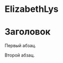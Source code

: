 # ElizabethLys
<html> 
<head> 
<title>Пример веб-страницы</title> 
</head> 
<body> 
<h1>Заголовок</h1> 
<!— Комментарий —> 
<p>Первый абзац.</p> 
<p>Второй абзац.</p> 
</body> 
</html>

